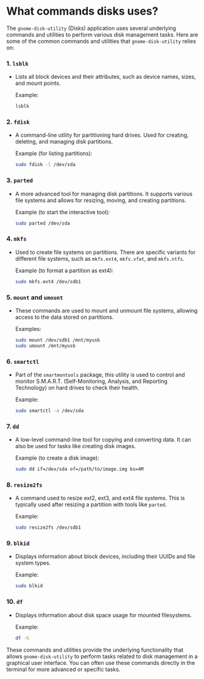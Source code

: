 # What commands disks uses?

The `gnome-disk-utility` (Disks) application uses several underlying commands and utilities to perform various disk management tasks. Here are some of the common commands and utilities that `gnome-disk-utility` relies on:

### 1. **`lsblk`**
- Lists all block devices and their attributes, such as device names, sizes, and mount points.
  
  Example:
  ```bash
  lsblk
  ```

### 2. **`fdisk`**
- A command-line utility for partitioning hard drives. Used for creating, deleting, and managing disk partitions.
  
  Example (for listing partitions):
  ```bash
  sudo fdisk -l /dev/sda
  ```

### 3. **`parted`**
- A more advanced tool for managing disk partitions. It supports various file systems and allows for resizing, moving, and creating partitions.
  
  Example (to start the interactive tool):
  ```bash
  sudo parted /dev/sda
  ```

### 4. **`mkfs`**
- Used to create file systems on partitions. There are specific variants for different file systems, such as `mkfs.ext4`, `mkfs.vfat`, and `mkfs.ntfs`.

  Example (to format a partition as ext4):
  ```bash
  sudo mkfs.ext4 /dev/sdb1
  ```

### 5. **`mount` and `umount`**
- These commands are used to mount and unmount file systems, allowing access to the data stored on partitions.

  Examples:
  ```bash
  sudo mount /dev/sdb1 /mnt/myusb
  sudo umount /mnt/myusb
  ```

### 6. **`smartctl`**
- Part of the `smartmontools` package, this utility is used to control and monitor S.M.A.R.T. (Self-Monitoring, Analysis, and Reporting Technology) on hard drives to check their health.

  Example:
  ```bash
  sudo smartctl -a /dev/sda
  ```

### 7. **`dd`**
- A low-level command-line tool for copying and converting data. It can also be used for tasks like creating disk images.

  Example (to create a disk image):
  ```bash
  sudo dd if=/dev/sda of=/path/to/image.img bs=4M
  ```

### 8. **`resize2fs`**
- A command used to resize ext2, ext3, and ext4 file systems. This is typically used after resizing a partition with tools like `parted`.

  Example:
  ```bash
  sudo resize2fs /dev/sdb1
  ```

### 9. **`blkid`**
- Displays information about block devices, including their UUIDs and file system types.

  Example:
  ```bash
  sudo blkid
  ```

### 10. **`df`**
- Displays information about disk space usage for mounted filesystems.

  Example:
  ```bash
  df -h
  ```

These commands and utilities provide the underlying functionality that allows `gnome-disk-utility` to perform tasks related to disk management in a graphical user interface. You can often use these commands directly in the terminal for more advanced or specific tasks.
